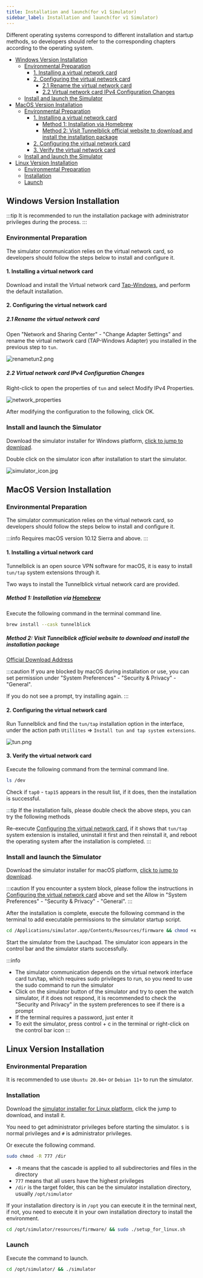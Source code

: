 ```yaml
---
title: Installation and launch(for v1 Simulator)
sidebar_label: Installation and launch(for v1 Simulator)
---
```


Different operating systems correspond to different installation and startup methods, so developers should refer to the corresponding chapters according to the operating system.

- [Windows Version Installation](#windows-version-installation)
  - [Environmental Preparation](#environmental-preparation)
    - [1. Installing a virtual network card](#1-installing-a-virtual-network-card)
    - [2. Configuring the virtual network card](#2-configuring-the-virtual-network-card)
      - [2.1 Rename the virtual network card](#21-rename-the-virtual-network-card)
      - [2.2 Virtual network card IPv4 Configuration Changes](#22-virtual-network-card-ipv4-configuration-changes)
  - [Install and launch the Simulator](#install-and-launch-the-simulator)
- [MacOS Version Installation](#macos-version-installation)
  - [Environmental Preparation](#environmental-preparation-1)
    - [1. Installing a virtual network card](#1-installing-a-virtual-network-card-1)
      - [Method 1: Installation via Homebrew](#method-1-installation-via-homebrew)
      - [Method 2: Visit Tunnelblick official website to download and install the installation package](#method-2-visit-tunnelblick-official-website-to-download-and-install-the-installation-package)
    - [2. Configuring the virtual network card](#2-configuring-the-virtual-network-card-1)
    - [3. Verify the virtual network card](#3-verify-the-virtual-network-card)
  - [Install and launch the Simulator](#install-and-launch-the-simulator-1)
- [Linux Version Installation](#linux-version-installation)
  - [Environmental Preparation](#environmental-preparation-2)
  - [Installation](#installation)
  - [Launch](#launch)

## Windows Version Installation

:::tip
It is recommended to run the installation package with administrator privileges during the process.
:::

### Environmental Preparation

The simulator communication relies on the virtual network card, so developers should follow the steps below to install and configure it.

#### 1. Installing a virtual network card

Download and install the Virtual network card [Tap-Windows](https://upload-cdn.huami.com/zeppos/simulator/download/tap-windows-9.21.2.zip), and perform the default installation.

#### 2. Configuring the virtual network card

##### 2.1 Rename the virtual network card

Open "Network and Sharing Center" - "Change Adapter Settings" and rename the virtual network card (TAP-Windows Adapter) you installed in the previous step to `tun`.

![renametun2.png](/img/simulator/renametunE.png)

##### 2.2 Virtual network card IPv4 Configuration Changes

Right-click to open the properties of `tun` and select Modify IPv4 Properties.

![network_properties](/img/simulator/network_properties.png)

After modifying the configuration to the following, click OK.

### Install and launch the Simulator

Download the simulator installer for Windows platform, [click to jump to download](./download.md).

Double click on the simulator icon after installation to start the simulator.

![simulator_icon.jpg](/img/simulator/simulator_icon.jpg)

## MacOS Version Installation

### Environmental Preparation

The simulator communication relies on the virtual network card, so developers should follow the steps below to install and configure it.

:::info
Requires macOS version 10.12 Sierra and above.
:::

#### 1. Installing a virtual network card

Tunnelblick is an open source VPN software for macOS, it is easy to install `tun/tap` system extensions through it.

Two ways to install the Tunnelblick virtual network card are provided.

##### Method 1: Installation via [Homebrew](https://brew.sh/)

Execute the following command in the terminal command line.

```sh
brew install --cask tunnelblick
```

##### Method 2: Visit Tunnelblick official website to download and install the installation package

[Official Download Address](https://tunnelblick.net/downloads.html)

:::caution
If you are blocked by macOS during installation or use, you can set permission under "System Preferences" - "Security & Privacy" - "General".

If you do not see a prompt, try installing again.
:::

#### 2. Configuring the virtual network card

Run Tunnelblick and find the `tun/tap` installation option in the interface, under the action path `Utillites` => `Install tun and tap system extensions`.

![tun.png](/img/simulator/tun.png)

#### 3. Verify the virtual network card

Execute the following command from the terminal command line.

```sh
ls /dev
```

Check if `tap0` - `tap15` appears in the result list, if it does, then the installation is successful.

:::tip
If the installation fails, please double check the above steps, you can try the following methods

Re-execute [Configuring the virtual network card](#2-configuring-the-virtual-network-card-1), if it shows that `tun/tap` system extension is installed, uninstall it first and then reinstall it, and reboot the operating system after the installation is completed.
:::

### Install and launch the Simulator

Download the simulator installer for macOS platform, [click to jump to download](./download.md).

:::caution
If you encounter a system block, please follow the instructions in [Configuring the virtual network card](#2-configuring-the-virtual-network-card-1) above and set the Allow in "System Preferences" - "Security & Privacy" - "General".
:::

After the installation is complete, execute the following command in the terminal to add executable permissions to the simulator startup script.

```sh
cd /Applications/simulator.app/Contents/Resources/firmware && chmod +x ./start_qemu.sh
```

Start the simulator from the Lauchpad. The simulator icon appears in the control bar and the simulator starts successfully.

:::info

- The simulator communication depends on the virtual network interface card tun/tap, which requires sudo privileges to run, so you need to use the sudo command to run the simulator
- Click on the simulator button of the simulator and try to open the watch simulator, if it does not respond, it is recommended to check the "Security and Privacy" in the system preferences to see if there is a prompt
- If the terminal requires a password, just enter it
- To exit the simulator, press control + c in the terminal or right-click on the control bar icon
:::

## Linux Version Installation

### Environmental Preparation

It is recommended to use `Ubuntu 20.04+` or `Debian 11+` to run the simulator.

### Installation

Download the [simulator installer for Linux platform](download.md), click the jump to download, and install it.

You need to get administrator privileges before starting the simulator. `$` is normal privileges and `#` is administrator privileges.

Or execute the following command.

```bash
sudo chmod -R 777 /dir
```

- `-R` means that the cascade is applied to all subdirectories and files in the directory
- `777` means that all users have the highest privileges
- `/dir` is the target folder, this can be the simulator installation directory, usually `/opt/simulator`

If your installation directory is in `/opt` you can execute it in the terminal next, if not, you need to execute it in your own installation directory to install the environment.

```sh
cd /opt/simulator/resources/firmware/ && sudo ./setup_for_linux.sh
```

### Launch

Execute the command to launch.

```sh
cd /opt/simulator/ && ./simulator
```
